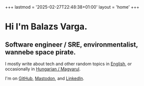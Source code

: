 +++
lastmod = '2025-02-27T22:48:38+01:00'
layout = 'home'
+++

# Hi I'm Balazs Varga.

## Software engineer / SRE, environmentalist, wannebe space pirate.

I mostly write about tech and other random topics in [English](languages/en.html), or occasionally
in [Hungarian / Magyarul](languages/hu.html).

I'm on [GitHub](https://github.com/vbalazs), [Mastodon](https://mastodon.social/@vbalazs), and [LinkedIn](https://www.linkedin.com/in/vbalazs/).
